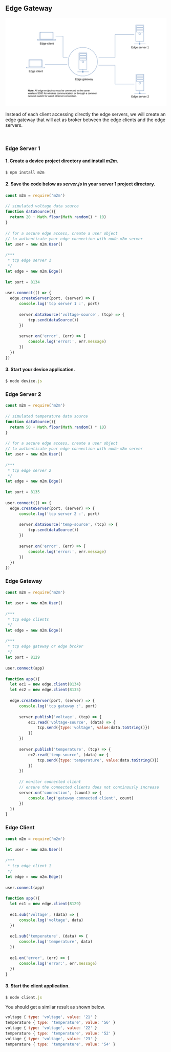 
## Edge Gateway
![](assets/edge-gateway.svg)


Instead of each client accessing directly the edge servers, we will create an edge gateway that will act as broker between the edge clients and the edge servers.  

<br>

### Edge Server 1

#### 1. Create a device project directory and install *m2m*.

```js
$ npm install m2m
```

#### 2. Save the code below as *server.js* in your server 1 project directory.

```js
const m2m = require('m2m')

// simulated voltage data source
function dataSource(){
  return 20 + Math.floor(Math.random() * 10)
}

// for a secure edge access, create a user object
// to authenticate your edge connection with node-m2m server
let user = new m2m.User()

/***
 * tcp edge server 1
 */
let edge = new m2m.Edge()

let port = 8134

user.connect(() => {
  edge.createServer(port, (server) => {
      console.log('tcp server 1 :', port)

      server.dataSource('voltage-source', (tcp) => {
          tcp.send(dataSource())         
      })

      server.on('error', (err) => { 
          console.log('error:', err.message)
      })
  })
})
```
#### 3. Start your device application.

```js
$ node device.js
```

### Edge Server 2
```js
const m2m = require('m2m')

// simulated temperature data source
function dataSource(){
  return 50 + Math.floor(Math.random() * 10)
}

// for a secure edge access, create a user object
// to authenticate your edge connection with node-m2m server
let user = new m2m.User()

/***
 * tcp edge server 2
 */
let edge = new m2m.Edge()

let port = 8135 

user.connect(() => {
  edge.createServer(port, (server) => {
      console.log('tcp server 2 :', port)

      server.dataSource('temp-source', (tcp) => {
          tcp.send(dataSource())         
      })

      server.on('error', (err) => { 
          console.log('error:', err.message)
      })
  })
})
```

### Edge Gateway
```js
const m2m = require('m2m')

let user = new m2m.User()

/***
 * tcp edge clients
 */
let edge = new m2m.Edge()

/***
 * tcp edge gateway or edge broker
 */
let port = 8129

user.connect(app)

function app(){
  let ec1 = new edge.client(8134)
  let ec2 = new edge.client(8135)

  edge.createServer(port, (server) => {
      console.log('tcp gateway :', port)

      server.publish('voltage', (tcp) => {
          ec1.read('voltage-source', (data) => {
              tcp.send({type:'voltage', value:data.toString()})    
          })
      })

      server.publish('temperature', (tcp) => {
          ec2.read('temp-source', (data) => {
              tcp.send({type:'temperature', value:data.toString()})   
          })
      })

      // monitor connected client
      // ensure the connected clients does not continously increase 
      server.on('connection', (count) => { 
          console.log('gateway connected client', count)
      })
  })
}
```

### Edge Client
```js
const m2m = require('m2m')

let user = new m2m.User()

/***
 * tcp edge client 1
 */
let edge = new m2m.Edge()

user.connect(app)

function app(){
  let ec1 = new edge.client(8129)

  ec1.sub('voltage', (data) => {
      console.log('voltage', data)
  })

  ec1.sub('temperature', (data) => {
      console.log('temperature', data)
  })

  ec1.on('error', (err) => { 
      console.log('error:', err.message)
  })
}
```

#### 3. Start the client application.

```js
$ node client.js
```
You should get a similar result as shown below.
```js
voltage { type: 'voltage', value: '21' }
temperature { type: 'temperature', value: '56' }
voltage { type: 'voltage', value: '22' }
temperature { type: 'temperature', value: '52' }
voltage { type: 'voltage', value: '23' }
temperature { type: 'temperature', value: '54' }

```


